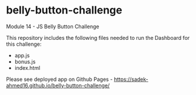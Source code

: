 # belly-button-challenge
Module 14 - JS Belly Button Challenge

This repository includes the following files needed to run the Dashboard for this challenge:
- app.js
- bonus.js
- index.html

Please see deployed app on Github Pages - https://sadek-ahmed16.github.io/belly-button-challenge/
